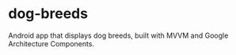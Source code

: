 # dog-breeds
Android app that displays dog breeds, built with MVVM and Google Architecture Components. 
